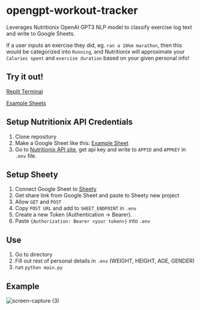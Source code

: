 # opengpt-workout-tracker
Leverages Nutritionix OpenAI GPT3 NLP model to classify exercise log text and write to Google Sheets.

If a user inputs an exercise they did, eg. `ran a 10km marathon`, then this would be categorized into `Running`, and Nutritionix will approximate your `Calories spent` and `exercise duration` based on your given personal info!

## Try it out!
[Replit Terminal](https://replit.com/@kichichoi102/opengpt-workout-tracker?v=1)

[Example Sheets](https://docs.google.com/spreadsheets/d/1NbsVkdDllT1oTpDTaZrhtmP0zYPVN6bfJrx5W6LxpiI/edit?usp=sharing)

## Setup Nutritionix API Credentials
1. Clone repository
2. Make a Google Sheet like this: [Example Sheet](https://docs.google.com/spreadsheets/d/1NbsVkdDllT1oTpDTaZrhtmP0zYPVN6bfJrx5W6LxpiI/edit?usp=sharing)
3. Go to [Nutritionix API site](https://www.nutritionix.com/business/api), get api key and write to `APPID` and `APPKEY` in `.env` file.

## Setup Sheety
1. Connect Google Sheet to [Sheety](https://sheety.co/)
2. Get share link from Google Sheet and paste to Sheety new project
3. Allow `GET` and `POST`
4. Copy `POST URL` and add to `SHEET_ENDPOINT` in `.env`
5. Create a new Token (Authentication -> Bearer).
6. Paste `{Authorization: Bearer <your token>}` into `.env`

## Use
1. Go to directory
2. Fill out rest of personal details in `.env` (WEIGHT, HEIGHT, AGE, GENDER)
3. run `python main.py`
 
## Example
![screen-capture (3)](https://user-images.githubusercontent.com/70384232/154111525-e61de165-5175-4fee-8de2-3b49e4e6b196.gif)
